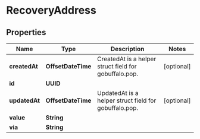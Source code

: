 

# RecoveryAddress


## Properties

Name | Type | Description | Notes
------------ | ------------- | ------------- | -------------
**createdAt** | **OffsetDateTime** | CreatedAt is a helper struct field for gobuffalo.pop. |  [optional]
**id** | **UUID** |  | 
**updatedAt** | **OffsetDateTime** | UpdatedAt is a helper struct field for gobuffalo.pop. |  [optional]
**value** | **String** |  | 
**via** | **String** |  | 



